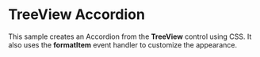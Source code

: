 TreeView Accordion
==================

This sample creates an Accordion from the __TreeView__ control using CSS. It also uses the __formatItem__ event handler to customize the appearance.